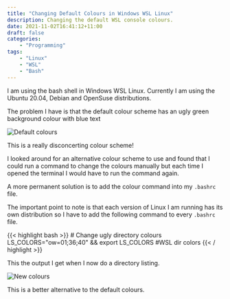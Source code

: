 ```yaml
---
title: "Changing Default Colours in Windows WSL Linux"
description: Changing the default WSL console colours.
date: 2021-11-02T16:41:12+11:00
draft: false
categories: 
    - "Programming"
tags: 
    - "Linux"
    - "WSL"
    - "Bash"
---
```


I am using the bash shell in Windows WSL Linux. Currently I am using the Ubuntu 20.04, Debian and OpenSuse distributions.

The problem I have is that the default colour scheme has an ugly green background colour with blue text

![Default colours](/images/default-colours.jpg "Default colours")

This is a really disconcerting colour scheme!

I looked around for an alternative colour scheme to use and found that I could run a command to change the colours manually but each time I opened the terminal I would have to run the command again.

A more permanent solution is to add the colour command into my ``.bashrc`` file.

The important point to note is that each version of Linux I am running has its own distribution so I have to add the following command to every ``.bashrc`` file.

{{< highlight bash >}}
	# Change ugly directory colours
	LS_COLORS="ow=01;36;40" && export LS_COLORS #WSL dir colors
{{< / highlight >}}

This the output I get when I now do a directory listing.

![New colours](/images/new-colours.jpg "New colours")

This is a better alternative to the default colours.
